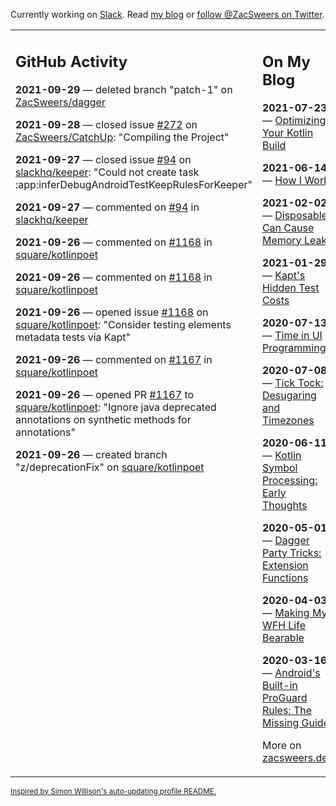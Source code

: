 Currently working on [Slack](https://slack.com/). Read [my blog](https://zacsweers.dev/) or [follow @ZacSweers on Twitter](https://twitter.com/ZacSweers).

<table><tr><td valign="top" width="60%">

## GitHub Activity
<!-- githubActivity starts -->
**2021-09-29** — deleted branch "patch-1" on [ZacSweers/dagger](https://api.github.com/repos/ZacSweers/dagger)

**2021-09-28** — closed issue [#272](https://api.github.com/repos/ZacSweers/CatchUp/issues/272) on [ZacSweers/CatchUp](https://api.github.com/repos/ZacSweers/CatchUp): "Compiling the Project"

**2021-09-27** — closed issue [#94](https://api.github.com/repos/slackhq/keeper/issues/94) on [slackhq/keeper](https://api.github.com/repos/slackhq/keeper): "Could not create task :app:inferDebugAndroidTestKeepRulesForKeeper"

**2021-09-27** — commented on [#94](https://github.com/slackhq/keeper/issues/94#issuecomment-927887531) in [slackhq/keeper](https://api.github.com/repos/slackhq/keeper)

**2021-09-26** — commented on [#1168](https://github.com/square/kotlinpoet/issues/1168#issuecomment-927372287) in [square/kotlinpoet](https://api.github.com/repos/square/kotlinpoet)

**2021-09-26** — commented on [#1168](https://github.com/square/kotlinpoet/issues/1168#issuecomment-927372159) in [square/kotlinpoet](https://api.github.com/repos/square/kotlinpoet)

**2021-09-26** — opened issue [#1168](https://api.github.com/repos/square/kotlinpoet/issues/1168) on [square/kotlinpoet](https://api.github.com/repos/square/kotlinpoet): "Consider testing elements metadata tests via Kapt"

**2021-09-26** — commented on [#1167](https://github.com/square/kotlinpoet/pull/1167#issuecomment-927370200) in [square/kotlinpoet](https://api.github.com/repos/square/kotlinpoet)

**2021-09-26** — opened PR [#1167](https://api.github.com/repos/square/kotlinpoet/pulls/1167) to [square/kotlinpoet](https://api.github.com/repos/square/kotlinpoet): "Ignore java deprecated annotations on synthetic methods for annotations"

**2021-09-26** — created branch "z/deprecationFix" on [square/kotlinpoet](https://api.github.com/repos/square/kotlinpoet)
<!-- githubActivity ends -->
</td><td valign="top" width="40%">

## On My Blog
<!-- blog starts -->
**2021-07-23** — [Optimizing Your Kotlin Build](https://www.zacsweers.dev/optimizing-your-kotlin-build/)

**2021-06-14** — [How I Work](https://www.zacsweers.dev/how-i-work/)

**2021-02-02** — [Disposables Can Cause Memory Leaks](https://www.zacsweers.dev/disposables-can-cause-memory-leaks/)

**2021-01-29** — [Kapt's Hidden Test Costs](https://www.zacsweers.dev/kapts-hidden-test-costs/)

**2020-07-13** — [Time in UI Programming](https://www.zacsweers.dev/time-in-ui/)

**2020-07-08** — [Tick Tock: Desugaring and Timezones](https://www.zacsweers.dev/ticktock-desugaring-timezones/)

**2020-06-11** — [Kotlin Symbol Processing: Early Thoughts](https://www.zacsweers.dev/kotlin-symbol-processor-early-thoughts/)

**2020-05-01** — [Dagger Party Tricks: Extension Functions](https://www.zacsweers.dev/dagger-party-tricks-extension-functions/)

**2020-04-03** — [Making My WFH Life Bearable](https://www.zacsweers.dev/making-wfh-life-bearable/)

**2020-03-16** — [Android's Built-in ProGuard Rules: The Missing Guide](https://www.zacsweers.dev/android-proguard-rules/)
<!-- blog ends -->
More on [zacsweers.dev](https://zacsweers.dev/)
</td></tr></table>

<sub><a href="https://simonwillison.net/2020/Jul/10/self-updating-profile-readme/">Inspired by Simon Willison's auto-updating profile README.</a></sub>